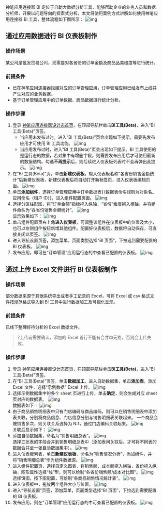 神笔应用连接器 BI 定位于自助大数据分析工具，能够帮助企业的业务人员和数据分析师，开展以问题导向的探索式分析。本文将使用案例方式讲解如何使用神笔应用连接器 BI 工具，整体流程如下图所示： 
![img](https://main.qcloudimg.com/raw/a99a53792d0254c6188e8330ccd8553d.png)

## 通过应用数据进行 BI 仪表板制作



### 操作场景

某公司是批发贸易公司，现需要对各省份的订单金额及商品品类维度等进行统计。

### 前提条件
- 已在神笔应用连接器搭建对应的订单管理应用，订单管理应用已经发布上线并产生对应的业务数据。
- 基于订单管理应用中的订单数据、商品数据进行统计分析。


### 操作步骤


1. 登录 [神笔应用连接器设计态首页](https://apaas.cloud.tencent.com/)，在顶部导航栏单击**BI工具(Beta)**，进入“BI 工具(Beta)”页签。
	- 当应用未发布过时，进入“BI 工具(Beta)”页会出现如下提示，需要先发布应用才可使用 BI 工具功能。
		![img](https://main.qcloudimg.com/raw/4213cea2f813ba6bc7a5fd543c02423a.png)
	- 当应用发布过时，进入“BI 工具(Beta)”页会出现如下提示。BI 工具使用的是运行态的数据，若对象中有增删字段，则需要发布应用后才可使用最新的数据结构。勾选**不再提示**后，则后续进入仪表板列表时不会再弹出此提示。
		![img](https://main.qcloudimg.com/raw/561b94c02bab719f40de1ad00148e502.png)
2. 在“BI 工具(Beta)”页，单击**新建仪表板**，输入仪表板名称“各省份销售金额统计”后新建仪表板，新建仪表板后将自动打开新标签页，进入仪表板编辑页面。
   ![img](https://main.qcloudimg.com/raw/5057c6c3e61c7d06b67c99cfe7e97fdd.gif)
3. 单击**添加组件**，选择订单管理应用中订单数据表{（数据表命名规则为对象名\_应用命名（租户 ID）}，进入组件配置页面。
   ![img](https://main.qcloudimg.com/raw/dc950143c494825053f8d3009c50246c.gif)
4. 选择分区柱形图，将“订单金额”指标拖入纵轴，“省份”维度拖入横轴，并将组件命名为“各省份销售金额统计”。
   ![img](https://main.qcloudimg.com/raw/4a3c7b7633b3de9d8490b58f2e74ffff.gif)  
	 显示效果如下：
   ![img](https://main.qcloudimg.com/raw/a698544e149121e8999e3535df10cf2e.png)
5. 单击组件配置页右上角**进入仪表板**，可调整该组件在仪表板中的位置及大小，也可以左侧组件按钮新增其他组件。配置好仪表板后，数据将自动保存，可直接关闭此页签。
   ![img](https://main.qcloudimg.com/raw/95137b27eecbceacf418ff144b3d7c26.gif)
6. 进入导航设置页签，添加菜单，页面类型选择“BI 页面”，下拉选到需要配置的 BI 仪表板。 ![img](https://main.qcloudimg.com/raw/40eec84e314e17f6c16ea5be31c303ce.gif)
7. 发布应用，即可在“订单管理”应用运行态的中查看已配置的仪表板。
   ![img](https://main.qcloudimg.com/raw/82225a71a8ea53f427338d71cbbd1582.png)


## 通过上传 Excel 文件进行 BI 仪表板制作


### 操作场景

部分数据来源于其他系统导出或者手工记录的 Excel，可将 Excel 或 csv 格式文件按规范格式导入到 BI 工具中进行数据加工及可视化呈现。

### 前提条件
已线下整理好待分析的 Excel 数据文件。
>?上传前需要确认，添加的 Excel 首行不能有合并单元格，否则会上传失败。

### 操作步骤

1. 登录 [神笔应用连接器设计态首页](https://apaas.cloud.tencent.com/)，在顶部导航栏单击**BI工具(Beta)**，进入“BI 工具(Beta)”页签。
2. 在“BI 工具(Beta)”页签，单击**数据加工**，进入自助数据集，单击**添加表**，添加 Excel 文件，选择“示例数据” Excel 上传。
   ![img](https://main.qcloudimg.com/raw/363dc49b6b1778a0867ac121c809b86a.gif)
3. 选择示例数据集中的多个 sheet 页进行上传，单击**确定**，则会生成对应 sheet 页对应的数据表。
   ![img](https://main.qcloudimg.com/raw/bd545534f4dafd94161c787f5ec91036.png)  
	 数据表如下：
    ![img](https://main.qcloudimg.com/raw/df08758b45d1653df539044fb3093f70.png)
4. 由于商品销售明细表中只有门店编码与商品编码，则可以在销售明细表中添加表关联，分别将商品信息、门店信息分别与销售明细表关联起来。
   一个商品会被销售多次，则关联关系选择为 N:1，通过门店编码关联起来。
    ![img](https://main.qcloudimg.com/raw/b910f1d080cf5d8afe251a126bbc6f90.gif)  
		关联后显示如下：
    ![img](https://main.qcloudimg.com/raw/5117b2ba2d69ecc86b44d0276e479827.png)
5. 添加自助数据集，命名为“销售明细总表”。
   ![img](https://main.qcloudimg.com/raw/29219d11251a0d249fded0925b738b1b.png)  
	 选择三张表的字段合并到销售明细总表中（添加表间关联后，才可将不同表的数据合并至一张自助数据集中）。
    ![img](https://main.qcloudimg.com/raw/0f4a5c973aad07dfc56f16528cbdb74b.gif)
6. 进入仪表板列表，单击**新建仪表板**，命名为“销售情况分析”，添加组件，并将“销售明细总表”作为组件数据源。
   ![img](https://main.qcloudimg.com/raw/ca2a865a8e421e2e56bd4c9bf5040039.png)
7. 进入组件配置页，选择自定义图表，将销售额、成本额拖入横轴，省份拖入纵轴，图形属性选择“线”型，则可以绘制“各省份销售额/成本对比图”。
   ![img](https://main.qcloudimg.com/raw/e70322016fd606351c0ed859449065ab.png)
选择饼图，按下图配置，可绘制“各商品销售情况统计表”。
  ![img](https://main.qcloudimg.com/raw/ef5d6a819a93740feb09b1e9f09b7132.png)
8. 进入仪表板中，拖放两个组件大小与位置。
   ![img](https://main.qcloudimg.com/raw/8ce273e5723c376f7cf5f1cb15cab332.png)
9. 进入“导航设置”页签，添加菜单，页面类型选择“BI 页面”，下拉选到需要配置的 BI 仪表板。
10. 发布应用，则在“订单管理”应用运行态的中可查看已配置的仪表板。
   ![img](https://main.qcloudimg.com/raw/6716dfa23ba02105faaa59509529e95f.png)
